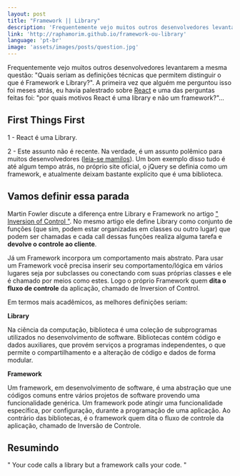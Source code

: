 ```yaml
---
layout: post
title: "Framework || Library"
description: 'Frequentemente vejo muitos outros desenvolvedores levantarem a mesma questão: "Quais seriam as definições técnicas que permitem distinguir o que é Framework e Library?". A primeira vez que alguém me perguntou isso foi meses atrás, eu havia palestrado sobre [React](https://facebook.github.io/react/) e uma das perguntas feitas foi: "por quais motivos React é uma library e não um framework?"'
link: 'http://raphamorim.github.io/framework-ou-library'
language: 'pt-br'
image: 'assets/images/posts/question.jpg'
---
```


Frequentemente vejo muitos outros desenvolvedores levantarem a mesma questão: "Quais seriam as definições técnicas que permitem distinguir o que é Framework e Library?". A primeira vez que alguém me perguntou isso foi meses atrás, eu havia palestrado sobre [React](https://facebook.github.io/react/) e uma das perguntas feitas foi: "por quais motivos React é uma library e não um framework?"...

<!-- more -->

## First Things First

1 - React é uma Library.

2 - Este assunto não é recente. Na verdade, é um assunto polêmico para muitos desenvolvedores ([leia-se mamilos](https://www.youtube.com/watch?v=PORknrd-cv8)). Um bom exemplo disso tudo é até algum tempo atrás, no próprio site oficial, o jQuery se definia como um framework, e atualmente deixam bastante explícito que é uma biblioteca.

## Vamos definir essa parada

Martin Fowler discute a diferença entre Library e Framework no artigo [" Inversion of Control "](http://martinfowler.com/bliki/InversionOfControl.html). No mesmo artigo ele define Library como conjunto de funções (que sim, podem estar organizadas em classes ou outro lugar) que podem ser chamadas e cada call dessas funções realiza alguma tarefa e **devolve o controle ao cliente**.

Já um Framework incorpora um comportamento mais abstrato. Para usar um Framework você precisa inserir seu comportamento/lógica em vários lugares seja por subclasses ou conectando com suas próprias classes e ele é chamado por meios como estes. Logo o próprio Framework quem **dita o fluxo de controle** da aplicação, chamado de Inversion of Control.

Em termos mais acadêmicos, as melhores definições seriam:

**Library**

Na ciência da computação, biblioteca é uma coleção de subprogramas utilizados no desenvolvimento de software. Bibliotecas contém código e dados auxiliares, que provém serviços a programas independentes, o que permite o compartilhamento e a alteração de código e dados de forma modular.

**Framework**

Um framework, em desenvolvimento de software, é uma abstração que une códigos comuns entre vários projetos de software provendo uma funcionalidade genérica. Um framework pode atingir uma funcionalidade específica, por configuração, durante a programação de uma aplicação. Ao contrário das bibliotecas, é o framework quem dita o fluxo de controle da aplicação, chamado de Inversão de Controle.

## Resumindo

" Your code calls a library but a framework calls your code. "
 

